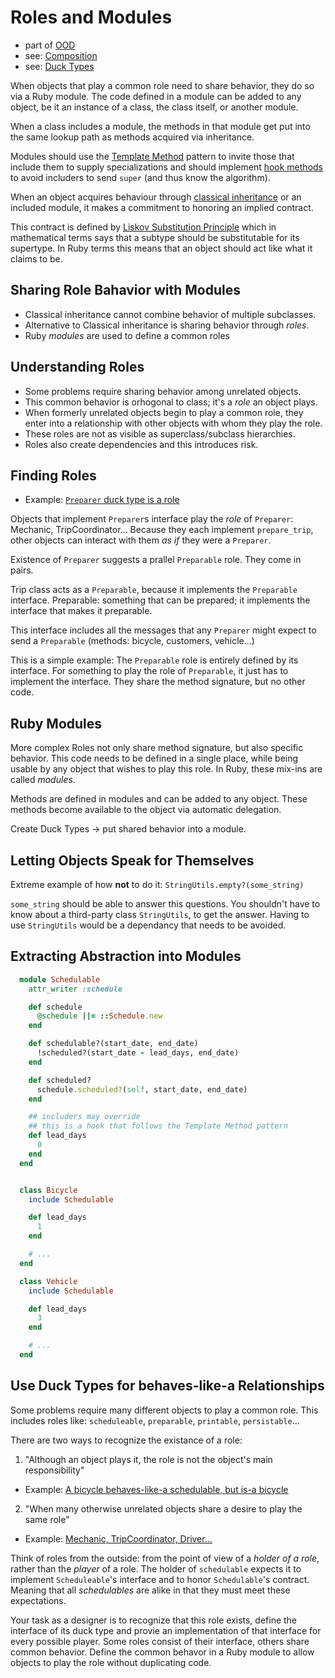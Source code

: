 # Roles and Modules
- part of [OOD](/pages/ood-object-oriented-design.md#combining-objects-with-composition)
- see: [Composition](/pages/ood-composition.md)
- see: [Duck Types](/pages/duck-type.md)

When objects that play a common role need to share behavior, they do so via a Ruby module.
The code defined in a module can be added to any object, be it an instance of a class, the class itself, or another module.

When a class includes a module, the methods in that module get put into the same lookup path as methods acquired via inheritance.

Modules should use the [Template Method](/pages/ood-inheritance.md#template-method-pattern) pattern to invite those that include them
to supply specializations and should implement [hook methods](/pages/ood-inheritance.md#decoupling-subclasses-using-hook-messages)
to avoid includers to send `super` (and thus know the algorithm).

When an object acquires behaviour through [classical inheritance](/pages/ood-inheritance.md#subclass-and-superclass)
or an included module, it makes a commitment to honoring an implied contract.

This contract is defined by [Liskov Substitution Principle](/pages/solid.md#l---liskov-substitution-principle)
which in mathematical terms says that a subtype should be substitutable for its supertype.
In Ruby terms this means that an object should act like what it claims to be.

## Sharing Role Bahavior with Modules
- Classical inheritance cannot combine behavior of multiple subclasses.
- Alternative to Classical inheritance is sharing behavior through _roles_.
- Ruby _modules_ are used to define a common roles

## Understanding Roles
- Some problems require sharing behavior among unrelated objects.
- This common behavior is orhogonal to class; it's a _role_ an object plays.
- When formerly unrelated objects begin to play a common role, they enter into a relationship with other objects with whom they play the role.
- These roles are not as visible as superclass/subclass hierarchies.
- Roles also create dependencies and this introduces risk.

## Finding Roles
- Example: [`Preparer` duck type is a role](/pages/duck-type.md#example-of-duck-type-preparer)

Objects that implement `Preparer`s interface play the _role_ of `Preparer`: Mechanic, TripCoordinator...
Because they each implement `prepare_trip`, other objects can interact with them _as if_ they were a `Preparer`.

Existence of `Preparer` suggests a prallel `Preparable` role. They come in pairs.

Trip class acts as a `Preparable`, because it implements the `Preparable` interface.
Preparable: something that can be prepared; it implements the interface that makes it preparable.

This interface includes all the messages that any `Preparer` might expect to send a `Preparable` (methods: bicycle, customers, vehicle...)

This is a simple example:
The `Preparable` role is entirely defined by its interface.
For something to play the role of `Preparable`, it just has to implement the interface.
They share the method signature, but no other code.

## Ruby Modules
More complex Roles not only share method signature, but also specific behavior.
This code needs to be defined in a single place, while being usable by any object that wishes to play this role.
In Ruby, these mix-ins are called _modules_.

Methods are defined in modules and can be added to any object.
These methods become available to the object via automatic delegation.

Create Duck Types -> put shared behavior into a module.

## Letting Objects Speak for Themselves
Extreme example of how __not__ to do it:
`StringUtils.empty?(some_string)`

`some_string` should be able to answer this questions.
You shouldn't have to know about a third-party class `StringUtils`, to get the answer.
Having to use `StringUtils` would be a dependancy that needs to be avoided.

## Extracting Abstraction into Modules
```ruby
  module Schedulable
    attr_writer :schedule

    def schedule
      @schedule ||= ::Schedule.new
    end

    def schedulable?(start_date, end_date)
      !scheduled?(start_date - lead_days, end_date)
    end

    def scheduled?
      schedule.scheduled?(self, start_date, end_date)
    end

    ## includers may override
    ## this is a hook that follows the Template Method pattern
    def lead_days
      0
    end
  end


  class Bicycle
    include Schedulable

    def lead_days
      1
    end

    # ...
  end

  class Vehicle
    include Schedulable

    def lead_days
      3
    end

    # ...
  end
```

## Use Duck Types for behaves-like-a Relationships
Some problems require many different objects to play a common role.
This includes roles like: `scheduleable`, `preparable`, `printable`, `persistable`...

There are two ways to recognize the existance of a role:
1. "Although an object plays it, the role is not the object's main responsibility"
- Example: [A bicycle behaves-like-a schedulable, but is-a bicycle](#finding-roles)
2. "When many otherwise unrelated objects share a desire to play the same role"
- Example: [Mechanic, TripCoordinator, Driver...](/pages/duck-type.md#example-of-duck-type-preparer)

Think of roles from the outside: from the point of view of a _holder of a role_, rather than the _player_ of a role.
The holder of `schedulable` expects it to implement `Scheduleable`'s interface and to honor `Schedulable`'s contract.
Meaning that all _schedulables_ are alike in that they must meet these expectations.

Your task as a designer is to recognize that this role exists, define the interface of its duck type
and provie an implementation of that interface for every possible player.
Some roles consist of their interface, others share common behavior.
Define the common behavor in a Ruby module to allow objects to play the role without duplicating code.
